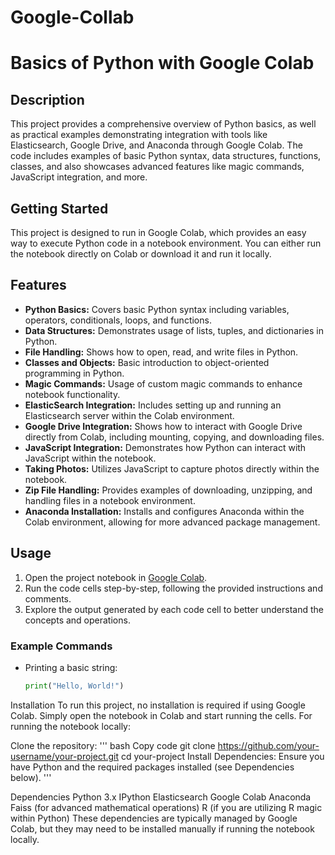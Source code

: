# Google-Collab

# Basics of Python with Google Colab

## Description
This project provides a comprehensive overview of Python basics, as well as practical examples demonstrating integration with tools like Elasticsearch, Google Drive, and Anaconda through Google Colab. The code includes examples of basic Python syntax, data structures, functions, classes, and also showcases advanced features like magic commands, JavaScript integration, and more.


## Getting Started
This project is designed to run in Google Colab, which provides an easy way to execute Python code in a notebook environment. You can either run the notebook directly on Colab or download it and run it locally.

## Features
- **Python Basics:** Covers basic Python syntax including variables, operators, conditionals, loops, and functions.
- **Data Structures:** Demonstrates usage of lists, tuples, and dictionaries in Python.
- **File Handling:** Shows how to open, read, and write files in Python.
- **Classes and Objects:** Basic introduction to object-oriented programming in Python.
- **Magic Commands:** Usage of custom magic commands to enhance notebook functionality.
- **ElasticSearch Integration:** Includes setting up and running an Elasticsearch server within the Colab environment.
- **Google Drive Integration:** Shows how to interact with Google Drive directly from Colab, including mounting, copying, and downloading files.
- **JavaScript Integration:** Demonstrates how Python can interact with JavaScript within the notebook.
- **Taking Photos:** Utilizes JavaScript to capture photos directly within the notebook.
- **Zip File Handling:** Provides examples of downloading, unzipping, and handling files in a notebook environment.
- **Anaconda Installation:** Installs and configures Anaconda within the Colab environment, allowing for more advanced package management.

## Usage
1. Open the project notebook in [Google Colab](https://colab.research.google.com/).
2. Run the code cells step-by-step, following the provided instructions and comments.
3. Explore the output generated by each code cell to better understand the concepts and operations.

### Example Commands
- Printing a basic string:
  ```python
  print("Hello, World!")


Installation
To run this project, no installation is required if using Google Colab. Simply open the notebook in Colab and start running the cells. For running the notebook locally:

Clone the repository:
'''
bash
Copy code
git clone https://github.com/your-username/your-project.git
cd your-project
Install Dependencies: Ensure you have Python and the required packages installed (see Dependencies below).
'''

Dependencies
Python 3.x
IPython
Elasticsearch
Google Colab
Anaconda
Faiss (for advanced mathematical operations)
R (if you are utilizing R magic within Python)
These dependencies are typically managed by Google Colab, but they may need to be installed manually if running the notebook locally.
